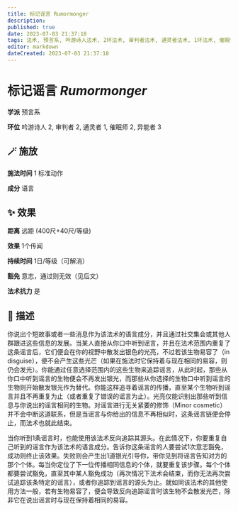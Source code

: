 ```yaml
---
title: 标记谣言 Rumormonger
description: 
published: true
date: 2023-07-03 21:37:18
tags: 法术, 预言系, 吟游诗人法术, 2环法术, 审判者法术, 通灵者法术, 1环法术, 催眠师法术, 异能者法术, 3环法术
editor: markdown
dateCreated: 2023-07-03 21:37:18
---
```


# **标记谣言** *Rumormonger*

**学派** 预言系 

**环位** 吟游诗人 2, 审判者 2, 通灵者 1, 催眠师 2, 异能者 3

## 🪄 施放

**施法时间** 1 标准动作

**成分** 语言

## ✨ 效果  

**距离** 远距 (400尺+40尺/等级) 

**效果** 1个传闻 

**持续时间** 1日/等级（可解消） 

**豁免** 意志，通过则无效（见后文）

**法术抗力** 是

## 📖 描述

你说出个短故事或者一些消息作为该法术的语言成分，并且通过社交集会或其他人群跟进这些信息的发展。当某人直接从你口中听到谣言，并且在法术范围内重复了这条谣言后，它们便会在你的视野中散发出银色的光亮，不过若该生物易容了（in disguise），便不会产生这些光芒（如果在施法时它保持着与现在相同的易容，则仍会发光）。你能通过任意选择范围内的这些生物来追踪谣言，从此时起，那些从你口中听到谣言的生物便会不再发出银光，而那些从你选择的生物口中听到谣言的生物则开始散发银光作为替代。你能这样追寻着谣言的传播，直至某个生物听到谣言并且不再重复为止（或者重复了错误的谣言为止）。光亮仅能识别出那些听到信息与你说出的谣言相同的生物。对谣言进行无关紧要的修饰（Minor cosmetic）并不会中断这道联系，但是当谣言与你给出的信息不再相似时，这条谣言链便会停止，而法术也就此结束。

当你听到1条谣言时，也能使用该法术反向追踪其源头。在此情况下，你要重复自己听到的谣言作为该法术的语言成分。告诉你这条谣言的人要尝试1次意志豁免，成功则终止该效果。失败则会产生出1道银光引导你，带你见到将谣言告知对方的那个个体。每当你定位了下一位传播相同信息的个体，就要重复该步骤。每个个体都要尝试豁免，直至其中某人豁免成功（再次情况下法术会结束，而你无法再次尝试追踪该条特定的谣言），或者你追踪到谣言的源头为止。就如同该法术的其他使用方法一般，若有生物易容了，便会导致反向追踪谣言时该生物不会散发光芒，除非它在说出谣言时与现在保持着相同的易容。
    